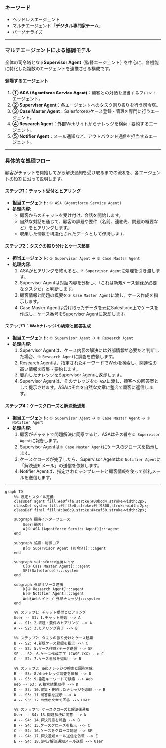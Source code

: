 ### キーワード
- ヘッドレスエージェント
- マルチエージェント「**デジタル専門家チーム**」
- パーソナライズ

---

### マルチエージェントによる協調モデル

全体の司令塔となる**Supervisor Agent**（監督エージェント）を中心に、各機能に特化した複数のエージェントを連携させる構成です。

#### 登場するエージェント
1.  **① ASA (Agentforce Service Agent)**：顧客との対話を担当するフロントエージェント。
2.  **② Supervisor Agent**：各エージェントへのタスク割り振りを行う司令塔。
3.  **③ Case Master Agent**：Salesforceのケース登録・管理を専門に行うエージェント。
4.  **④ Research Agent**：外部Webサイトからナレッジを検索・要約するエージェント。
5.  **⑤ Notifier Agent**：メール通知など、アウトバウンド通信を担当するエージェント。

---

### 具体的な処理フロー

顧客がチャットを開始してから解決通知を受け取るまでの流れを、各エージェントの役割に沿って説明します。

#### **ステップ1：チャット受付とヒアリング**
* **担当エージェント**: `① ASA (Agentforce Service Agent)`
* **処理内容**:
    * 顧客からのチャットを受け付け、会話を開始します。
    * 自然な対話を通じて、顧客の課題や要件（名前、連絡先、問題の概要など）をヒアリングします。
    * 収集した情報を構造化されたデータとして保持します。

#### **ステップ2：タスクの振り分けとケース起票**
* **担当エージェント**: `② Supervisor Agent` → `③ Case Master Agent`
* **処理内容**:
    1.  ASAがヒアリングを終えると、`② Supervisor Agent`に処理を引き渡します。
    2.  Supervisor Agentは対話内容を分析し、「これは新規ケース登録が必要なタスクだ」と判断します。
    3.  顧客情報と問題の概要を`③ Case Master Agent`に渡し、ケース作成を指示します。
    4.  Case Master Agentは受け取ったデータを元にSalesforce上でケースを作成し、ケース番号をSupervisor Agentに返却します。

#### **ステップ3：Webナレッジの検索と回答生成**
* **担当エージェント**: `② Supervisor Agent` → `④ Research Agent`
* **処理内容**:
    1.  Supervisor Agentは、ケース内容の解決には外部情報が必要だと判断した場合、`④ Research Agent`に調査を依頼します。
    2.  Research Agentは、指定されたキーワードでWebを検索し、関連性の高い情報を収集・要約します。
    3.  要約したナレッジをSupervisor Agentに返却します。
    4.  Supervisor Agentは、そのナレッジを`① ASA`に渡し、顧客への回答案として提示させます。ASAはそれを自然な文章に整えて顧客に返信します。

#### **ステップ4：ケースクローズと解決後通知**
* **担当エージェント**: `② Supervisor Agent` → `③ Case Master Agent` → `⑤ Notifier Agent`
* **処理内容**:
    1.  顧客がチャットで問題解決に同意すると、ASAはその旨を`② Supervisor Agent`に報告します。
    2.  Supervisor Agentは`③ Case Master Agent`にケースのクローズを指示します。
    3.  ケースクローズが完了したら、Supervisor Agentは`⑤ Notifier Agent`に「解決通知メール」の送信を依頼します。
    4.  Notifier Agentは、指定されたテンプレートと顧客情報を使って御礼メールを送信します。

---

```mermaid
graph TD
    %% 設定とスタイル定義
    classDef agent fill:#e0f7fa,stroke:#00bcd4,stroke-width:2px;
    classDef system fill:#fff3e0,stroke:#ff9800,stroke-width:2px;
    classDef final fill:#c8e6c9,stroke:#4caf50,stroke-width:2px;

    subgraph 顧客インターフェース
        User[顧客]
        A[① ASA (Agentforce Service Agent)]:::agent
    end

    subgraph 協調・制御コア
        B[② Supervisor Agent (司令塔)]:::agent
    end

    subgraph Salesforce連携レイヤ
        C[③ Case Master Agent]:::agent
        SF((Salesforce)):::system
    end

    subgraph 外部リソース連携
        D[④ Research Agent]:::agent
        E[⑤ Notifier Agent]:::agent
        Web{Webサイト / 外部ナレッジ}:::system
    end

    %% ステップ1: チャット受付とヒアリング
    User -- S1: 1.チャット開始 --> A
    A -- S1: 2.課題・要件のヒアリング --> A
    A -- S2: 3.ヒアリング完了 --> B

    %% ステップ2: タスクの振り分けとケース起票
    B -- S2: 4.新規ケース登録を指示 --> C
    C -- S2: 5.ケース作成/データ送信 --> SF
    SF -- S2: 6.ケース作成完了 (CASE-XXX) --> C
    C -- S2: 7.ケース番号を返却 --> B

    %% ステップ3: Webナレッジの検索と回答生成
    B -- S3: 8.Webナレッジ調査を依頼 --> D
    D -- S3: 9.指定キーワードで検索 --> Web
    Web -- S3: 9.検索結果取得 --> D
    D -- S3: 10.収集・要約したナレッジを返却 --> B
    B -- S3: 11.回答案を提示 --> A
    A -- S3: 12.自然な文章で回答 --> User

    %% ステップ4: ケースクローズと解決後通知
    User -- S4: 13.問題解決に同意 --> A
    A -- S4: 14.解決同意を報告 --> B
    B -- S4: 15.ケースクローズを指示 --> C
    C -- S4: 16.ケースをクローズ処理 --> SF
    B -- S4: 17.解決通知メール送信を依頼 --> E
    E -- S4: 18.御礼/解決通知メール送信 --> User
```
